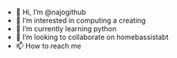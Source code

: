 - 👋 Hi, I’m @najogithub
- 👀 I’m interested in computing a creating 
- 🌱 I’m currently learning python
- 💞️ I’m looking to collaborate on homebassistabt
- 📫 How to reach me 

<!---
najogithub/najogithub is a ✨ special ✨ repository because its `README.md` (this file) appears on your GitHub profile.
You can click the Preview link to take a look at your changes.
--->
